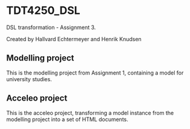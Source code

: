 # TDT4250_DSL
DSL transformation - Assignment 3.

Created by Hallvard Echtermeyer and Henrik Knudsen

## Modelling project

This is the modelling project from Assignment 1, containing a model for university studies.

## Acceleo project

This is the acceleo project, transforming a model instance from the modelling project into a set of HTML documents.


